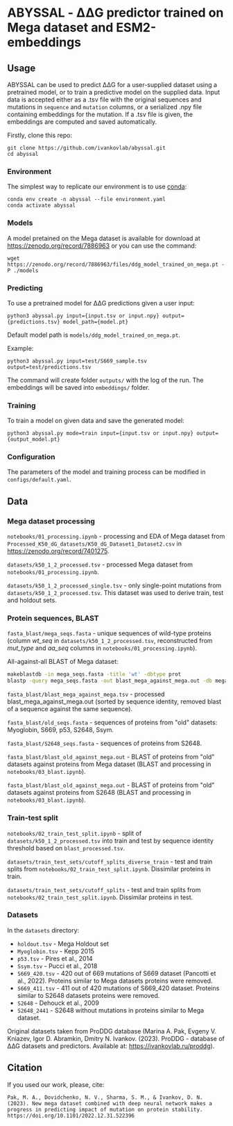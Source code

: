 # ABYSSAL - &Delta;&Delta;G predictor trained on Mega dataset and ESM2-embeddings

## Usage

ABYSSAL can be used to predict &Delta;&Delta;G for a user-supplied dataset using a pretrained model, or to train a predictive model on the supplied data. Input data is accepted either as a .tsv file with the original sequences and mutations in `sequence` and `mutation` columns, or a serialized .npy file containing embeddings for the mutation. If a .tsv file is given, the embeddings are computed and saved automatically.

Firstly, clone this repo:

```
git clone https://github.com/ivankovlab/abyssal.git
cd abyssal
```

### Environment

The simplest way to replicate our environment is to use [conda](https://docs.conda.io/projects/conda/en/latest/user-guide/install/index.html):

```
conda env create -n abyssal --file environment.yaml
conda activate abyssal
```

### Models

A model pretained on the Mega dataset is available for download at https://zenodo.org/record/7886963 or you can use the command:

```
wget https://zenodo.org/record/7886963/files/ddg_model_trained_on_mega.pt -P ./models
```

### Predicting

To use a pretrained model for &Delta;&Delta;G predictions given a user input:

```
python3 abyssal.py input={input.tsv or input.npy} output={predictions.tsv} model_path={model.pt}
```

Default model path is `models/ddg_model_trained_on_mega.pt`.

Example:

```
python3 abyssal.py input=test/S669_sample.tsv output=test/predictions.tsv
```

The command will create folder `outputs/` with the log of the run. The embeddings will be saved into `embeddings/` folder.

### Training

To train a model on given data and save the generated model:

```
python3 abyssal.py mode=train input={input.tsv or input.npy} output={output_model.pt}
```

### Configuration

The parameters of the model and training process can be modified in `configs/default.yaml`.

## Data

### Mega dataset processing

`notebooks/01_processing.ipynb` - processing and EDA of Mega dataset from `Processed_K50_dG_datasets/K50_dG_Dataset1_Dataset2.csv` in https://zenodo.org/record/7401275.

`datasets/k50_1_2_processed.tsv` - processed Mega dataset from `notebooks/01_processing.ipynb`.

`datasets/k50_1_2_processed_single.tsv` - only single-point mutations from `datasets/k50_1_2_processed.tsv`. This dataset was used to derive train, test and holdout sets.

### Protein sequences, BLAST

`fasta_blast/mega_seqs.fasta` - unique sequences of wild-type proteins (column _wt_seq_ in `datasets/k50_1_2_processed.tsv`, reconstructed from _mut_type_ and _aa_seq_ columns in `notebooks/01_processing.ipynb`).

All-against-all BLAST of Mega dataset:

```bash
makeblastdb -in mega_seqs.fasta -title 'wt' -dbtype prot
blastp -query mega_seqs.fasta -out blast_mega_against_mega.out -db mega_seqs.fasta -evalue 0.00001 -outfmt "6 qacc sacc qseq sseq pident length mismatch gapopen qstart qend sstart send evalue bitscore"
```

`fasta_blast/blast_mega_against_mega.tsv` - processed blast_mega_against_mega.out (sorted by sequence identity, removed blast of a sequence against the same sequence).

`fasta_blast/old_seqs.fasta` - sequences of proteins from "old" datasets: Myoglobin, S669, p53, S2648, Ssym.

`fasta_blast/S2648_seqs.fasta` - sequences of proteins from S2648.

`fasta_blast/blast_old_against_mega.out` - BLAST of proteins from "old" datasets against proteins from Mega dataset (BLAST and processing in `notebooks/03_blast.ipynb`).

`fasta_blast/blast_old_against_mega.out` - BLAST of proteins from "old" datasets against proteins from S2648 (BLAST and processing in `notebooks/03_blast.ipynb`).

### Train-test split

`notebooks/02_train_test_split.ipynb` - split of `datasets/k50_1_2_processed.tsv` into train and test by sequence identity threshold based on `blast_processed.tsv`.

`datasets/train_test_sets/cutoff_splits_diverse_train` - test and train splits from `notebooks/02_train_test_split.ipynb`. Dissimilar proteins in train.

`datasets/train_test_sets/cutoff_splits` - test and train splits from `notebooks/02_train_test_split.ipynb`. Dissimilar proteins in test.

### Datasets

In the `datasets` directory:

- `holdout.tsv` - Mega Holdout set
- `Myoglobin.tsv` - Kepp 2015
- `p53.tsv` - Pires et al., 2014
- `Ssym.tsv`  - Pucci et al., 2018
- `S669_420.tsv` - 420 out of 669 mutations of S669 dataset (Pancotti et al., 2022). Proteins similar to Mega datasets proteins were removed.
- `S669_411.tsv` - 411 out of 420 mutations of S669_420 dataset. Proteins similar to S2648 datasets proteins were removed.
- `S2648` - Dehouck et al., 2009
- `S2648_2441` - S2648 without mutations in proteins similar to Mega dataset.

Original datasets taken from ProDDG database (Marina A. Pak, Evgeny V. Kniazev, Igor D. Abramkin, Dmitry N. Ivankov. (2023). ProDDG - database of ∆∆G datasets and predictors. Available at: https://ivankovlab.ru/proddg). 

## Citation

If you used our work, please, cite:

```
Pak, M. A., Dovidchenko, N. V., Sharma, S. M., & Ivankov, D. N. (2023). New mega dataset combined with deep neural network makes a progress in predicting impact of mutation on protein stability. https://doi.org/10.1101/2022.12.31.522396
```
